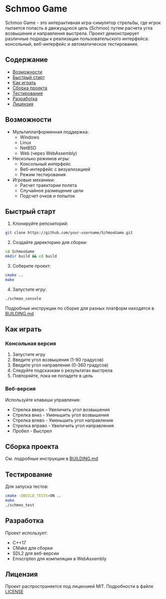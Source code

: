 # Schmoo Game

Schmoo Game - это интерактивная игра-симулятор стрельбы, где игрок пытается попасть в движущуюся цель (Schmoo) путем расчета угла возвышения и направления выстрела. Проект демонстрирует различные подходы к реализации пользовательского интерфейса: консольный, веб-интерфейс и автоматическое тестирование.

## Содержание
- [Возможности](#возможности)
- [Быстрый старт](#быстрый-старт)
- [Как играть](#как-играть)
- [Сборка проекта](#сборка-проекта)
- [Тестирование](#тестирование)
- [Разработка](#разработка)
- [Лицензия](#лицензия)

## Возможности

- Мультиплатформенная поддержка:
  - Windows
  - Linux
  - NetBSD
  - Web (через WebAssembly)
- Несколько режимов игры:
  - Консольный интерфейс
  - Веб-интерфейс с визуализацией
  - Режим тестирования
- Игровые механики:
  - Расчет траектории полета
  - Случайное размещение цели
  - Подсчет очков и попыток

## Быстрый старт

1. Клонируйте репозиторий:
```bash
git clone https://github.com/your-username/SchmooGame.git
```

2. Создайте директорию для сборки:
```bash
cd SchmooGame
mkdir build && cd build
```

3. Соберите проект:
```bash
cmake ..
make
```

4. Запустите игру:
```bash
./schmoo_console
```

Подробные инструкции по сборке для разных платформ находятся в [BUILDING.md](docs/BUILDING.md)

## Как играть

### Консольная версия

1. Запустите игру
2. Введите угол возвышения (1-90 градусов)
3. Введите угол направления (0-360 градусов)
4. Следуйте подсказкам о результатах выстрела
5. Повторяйте, пока не попадете в цель

### Веб-версия

Используйте клавиши управления:
- Стрелка вверх - Увеличить угол возвышения
- Стрелка вниз - Уменьшить угол возвышения
- Стрелка влево - Уменьшить угол направления
- Стрелка вправо - Увеличить угол направления
- Пробел - Выстрел

## Сборка проекта

См. подробные инструкции в [BUILDING.md](docs/BUILDING.md)

## Тестирование

Для запуска тестов:
```bash
cmake -DBUILD_TESTS=ON ..
make
./schmoo_test
```

## Разработка

Проект использует:
- C++17
- CMake для сборки
- SDL2 для веб-версии
- Emscripten для компиляции в WebAssembly

## Лицензия

Проект распространяется под лицензией MIT. Подробности в файле [LICENSE](LICENSE)
